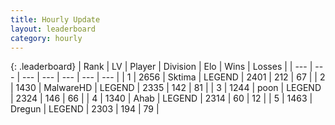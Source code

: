 ```yaml
---
title: Hourly Update
layout: leaderboard
category: hourly
---
```


{: .leaderboard}
| Rank | LV | Player | Division | Elo | Wins | Losses |
| --- | --- | --- | --- | --- | --- | --- |
| <span data-change="0">1</span> | 2656 | <span title="ID: 353063">Sktima</span> | LEGEND | <span data-change="0">2401</span> | <span data-change="0">212</span> | <span data-change="0">67</span> |
| <span data-change="0">2</span> | 1430 | <span title="ID: 261794">MalwareHD</span> | LEGEND | <span data-change="-5">2335</span> | <span data-change="1">142</span> | <span data-change="1">81</span> |
| <span data-change="0">3</span> | 1244 | <span title="ID: 540690">poon</span> | LEGEND | <span data-change="0">2324</span> | <span data-change="2">146</span> | <span data-change="1">66</span> |
| <span data-change="0">4</span> | 1340 | <span title="ID: 402846">Ahab</span> | LEGEND | <span data-change="0">2314</span> | <span data-change="0">60</span> | <span data-change="0">12</span> |
| <span data-change="0">5</span> | 1463 | <span title="ID: 337810">Dregun</span> | LEGEND | <span data-change="0">2303</span> | <span data-change="0">194</span> | <span data-change="0">79</span> |